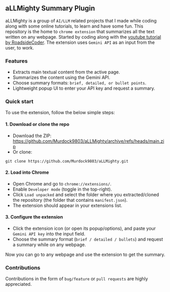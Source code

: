 ## aLLMighty Summary Plugin
aLLMighty is a group of `AI/LLM` related projects that I made while coding along with some online tutorials, to learn and have some fun. This repository is the home to `chrome extension` that summarizes all the text written on any webpage. Started by coding along with the [youtube tutorial by RoadsideCoder](https://www.youtube.com/watch?v=mcfCdFS9VBY). The extension uses `Gemini API` as an input from the user, to work.

### Features
- Extracts main textual content from the active page.
- Summarizes the content using the Gemini API.
- Choose summary formats: `brief, detailed, or bullet points`.
- Lightweight popup UI to enter your API key and request a summary.

### Quick start
To use the extension, follow the below simple steps:

#### 1. Download or clone the repo

- Download the ZIP: https://github.com/Murdock9803/aLLMighty/archive/refs/heads/main.zip
- Or clone:
```
git clone https://github.com/Murdock9803/aLLMighty.git
```

#### 2. Load into Chrome
- Open Chrome and go to `chrome://extensions/`.
- Enable `Developer mode` (toggle in the top-right).
- Click `Load unpacked` and select the folder where you extracted/cloned the repository (the folder that contains `manifest.json`).
- The extension should appear in your extensions list.

#### 3. Configure the extension

- Click the extension icon (or open its popup/options), and paste your `Gemini API key` into the input field.
- Choose the summary format (`brief / detailed / bullets`) and request a summary while on any webpage.

Now you can go to any webpage and use the extension to get the summary.


### Contributions
Contributions in the form of `bug/feature` or `pull requests` are highly appreciated.